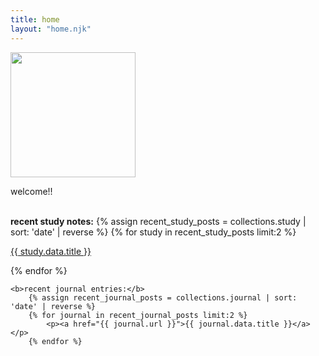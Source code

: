 ```yaml
---
title: home
layout: "home.njk"
---
```



<div class="index-text">

<img src="https://i.pinimg.com/736x/40/1c/54/401c541931fe54d99cdba80594123852.jpg"
style="width:200px">


welcome!!


<br>

<div style = "text-align:left;margin-bottom:40px;">
    <b>recent study notes:</b>
        {% assign recent_study_posts = collections.study | sort: 'date' | reverse %}
        {% for study in recent_study_posts limit:2 %}
            <p><a href="{{ study.url }}">{{ study.data.title }}</a></p>
        {% endfor %}


    <b>recent journal entries:</b>
        {% assign recent_journal_posts = collections.journal | sort: 'date' | reverse %}
        {% for journal in recent_journal_posts limit:2 %}
            <p><a href="{{ journal.url }}">{{ journal.data.title }}</a></p>
        {% endfor %}

</div>



<!-- TO DO:

- styling
- deploy to github
- setup with netlify
- setup with cms


-->


<!-- IDEAS:

- archive by month

-->



</div>